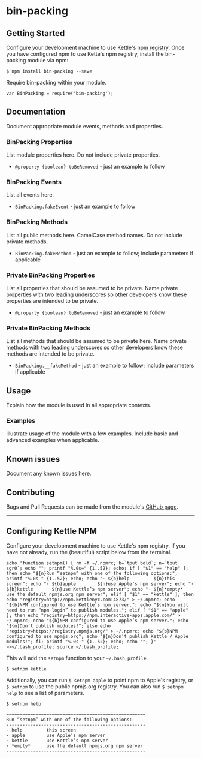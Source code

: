 # bin-packing







## Getting Started
Configure your development machine to use Kettle's [npm registry](#kettle-npm).  Once you have configured npm to use Kette's npm registry, install the bin-packing module via npm:

	$ npm install bin-packing --save

Require bin-packing within your module.

	var BinPacking = require('bin-packing');





## Documentation
Document appropriate module events, methods and properties.



### BinPacking Properties
List module properties here.  Do not include private properties.

* `@property {boolean} toBeRemoved` - just an example to follow



### BinPacking Events
List all events here.

* `BinPacking.fakeEvent` - just an example to follow



### BinPacking Methods
List all public methods here.  CamelCase method names.  Do not include private methods.

* `BinPacking.fakeMethod` - just an example to follow; include parameters if applicable



### Private BinPacking Properties
List all properties that should be assumed to be private.  Name private properties with two leading underscores so other developers know these properties are intended to be private.

* `@property {boolean} toBeRemoved` - just an example to follow



### Private BinPacking Methods
List all methods that should be assumed to be private here.  Name private methods with two leading underscores so other developers know these methods are intended to be private.

* `BinPacking.__fakeMethod` - just an example to follow; include parameters if applicable



## Usage
Explain how the module is used in all appropriate contexts.



### Examples
Illustrate usage of the module with a few examples.  Include basic and advanced examples when applicable.



## Known issues
Document any known issues here.




## Contributing
Bugs and Pull Requests can be made from the module's [GitHub page](https://github.com/kettle/bin-packing).




***



## <a name="kettle-npm"></a>Configuring Kettle NPM

Configure your development machine to use Kettle's npm registry.  If you have not already, run the (beautiful) script below from the terminal.

	echo 'function setnpm() { rm -f ~/.npmrc; b=`tput bold`; n=`tput sgr0`; echo ""; printf "%.0s=" {1..52}; echo; if [ "$1" == "help" ]; then echo "${n}Run “setnpm” with one of the following options:"; printf "%.0s-" {1..52}; echo; echo "· ${b}help 	      ${n}this screen"; echo "· ${b}apple        ${n}use Apple’s npm server"; echo "· ${b}kettle       ${n}use Kettle’s npm server"; echo "· ${n}*empty*      use the default npmjs.org npm server"; elif [ "$1" == "kettle" ]; then echo "registry=http://npm.kettlenyc.com:4873/" > ~/.npmrc; echo "${b}NPM configured to use Kettle’s npm server."; echo "${n}You will need to run “npm login” to publish modules."; elif [ "$1" == "apple" ]; then echo "registry=https://npm.interactive-apps.apple.com/" > ~/.npmrc; echo "${b}NPM configured to use Apple’s npm server."; echo "${n}Don’t publish modules!"; else echo "registry=https://registry.npmjs.org/" > ~/.npmrc; echo "${b}NPM configured to use npmjs.org"; echo "${n}Don’t publish Kettle / Apple modules!"; fi; printf "%.0s-" {1..52}; echo; echo ""; }' >>~/.bash_profile; source ~/.bash_profile;

This will add the `setnpm` function to your `~/.bash_profile`.

	$ setnpm kettle

Additionally, you can run `$ setnpm apple` to point npm to Apple's registry, or `$ setnpm` to use the public npmjs.org registry.  You can also run `$ setnpm help` to see a list of parameters.

	$ setnpm help

	====================================================
	Run “setnpm” with one of the following options:
	----------------------------------------------------
	· help         this screen
	· apple        use Apple’s npm server
	· kettle       use Kettle’s npm server
	· *empty*      use the default npmjs.org npm server
	----------------------------------------------------



